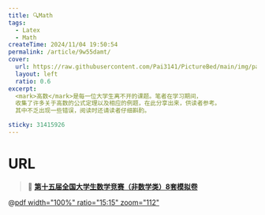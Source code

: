 ```yaml
---
title: 🔍Math
tags: 
  - Latex
  - Math
createTime: 2024/11/04 19:50:54
permalink: /article/9w55damt/
cover:
  url: https://raw.githubusercontent.com/Pai3141/PictureBed/main/img/pai.png
  layout: left
  ratio: 0.6
excerpt:
  <mark>高数</mark>是每一位大学生离不开的课题。笔者在学习期间，
  收集了许多关于高数的公式定理以及相应的例题，在此分享出来，供读者参考。
  其中不乏出现一些错误，阅读时还请读者仔细斟酌。

sticky: 31415926
---
```


# URL

> 🌈 [**第十五届全国大学生数学竞赛（非数学类）8套模拟卷**](https://zhuanlan.zhihu.com/p/663568166)

@[pdf width="100%" ratio="15:15" zoom="112"](./Math.pdf)